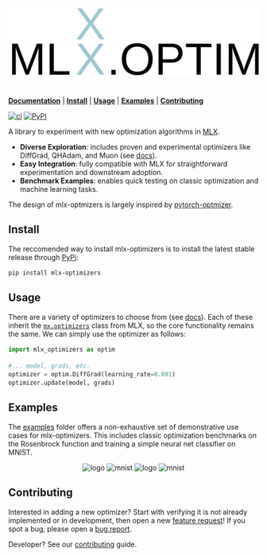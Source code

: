 <p align="center">
  <img src="docs/src/_static/dark-mode-logo.svg#gh-dark-mode-only" alt="logo">
  <img src="docs/src/_static/light-mode-logo.svg#gh-light-mode-only" alt="logo">
</p>

# 

[**Documentation**](https://stockeh.github.io/mlx-optimizers/build/html/index.html) |
[**Install**](#install) |
[**Usage**](#usage) |
[**Examples**](#examples) |
[**Contributing**](#contributing)

[![ci](https://github.com/stockeh/mlx-optimizers/workflows/Main/badge.svg?event=push&branch=main)](https://pypi.org/project/mlx-optimizers/)
[![PyPI](https://img.shields.io/pypi/v/mlx-optimizers)](https://pypi.org/project/mlx-optimizers/)

A library to experiment with new optimization algorithms in [MLX](https://github.com/ml-explore/mlx). 

- **Diverse Exploration**: includes proven and experimental optimizers like DiffGrad, QHAdam, and Muon (see [docs](https://stockeh.github.io/mlx-optimizers/build/html/optimizers.html)).
- **Easy Integration**: fully compatible with MLX for straightforward experimentation and downstream adoption.
- **Benchmark Examples**: enables quick testing on classic optimization and machine learning tasks.

The design of mlx-optmizers is largely inspired by [pytorch-optmizer](https://github.com/jettify/pytorch-optimizer/tree/master).

## Install

The reccomended way to install mlx-optimizers is to install the latest stable release through [PyPi](https://pypi.org/project/mlx-optimizers/):

```bash
pip install mlx-optimizers
```

## Usage

There are a variety of optimizers to choose from (see [docs](https://stockeh.github.io/mlx-optimizers/build/html/optimizers.html)). Each of these inherit the [`mx.optimizers`](https://ml-explore.github.io/mlx/build/html/python/optimizers.html) class from MLX, so the core functionality remains the same. We can simply use the optimizer as follows:

```python
import mlx_optimizers as optim

#... model, grads, etc.
optimizer = optim.DiffGrad(learning_rate=0.001)
optimizer.update(model, grads)
```

## Examples

The [examples](examples) folder offers a non-exhaustive set of demonstrative use cases for mlx-optimizers. This includes classic optimization benchmarks on the Rosenbrock function and training a simple neural net classifier on MNIST.

<p align="center">
  <img src="https://github.com/user-attachments/assets/2ff6430a-dfad-4879-ae39-ec76e2645f21#gh-dark-mode-only" alt="logo" width="45%">
  <img src="https://github.com/user-attachments/assets/505a5985-b56c-4eb5-a971-4fc345fb37ad#gh-dark-mode-only" alt="mnist" width="45%">
  <img src="https://github.com/user-attachments/assets/111f79f2-257e-4a27-8667-3831d233c3b8#gh-light-mode-only" alt="logo" width="45%">
  <img src="https://github.com/user-attachments/assets/89616bbc-e9ca-4806-882a-873b5bd8c681#gh-light-mode-only" alt="mnist" width="45%">
</p>

## Contributing

Interested in adding a new optimizer? Start with verifying it is not already implemented or in development, then open a new [feature request](https://github.com/stockeh/mlx-optimizers/issues/new?assignees=&labels=&projects=&template=feature_request.md&title=)! If you spot a bug, please open a [bug report](https://github.com/stockeh/mlx-optimizers/issues/new?assignees=&labels=&projects=&template=bug_report.md&title=). 

Developer? See our [contributing](.github/CONTRIBUTING.md) guide.